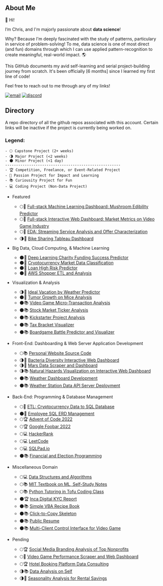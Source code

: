 ## About Me

👋 Hi! 

I’m Chris, and I'm majorly passionate about **data science**!

Why? Because I'm deeply fascinated with the study of patterns, particulary in service of problem-solving! To me, data science is one of most direct (and fun) domains through which I can use applied pattern-recognition to create meaningful, real-world impact. 🌎 

This GitHub documents my avid self-learning and serial project-building journey from scratch. It's been officially [6 months] since I learned my first line of code!

Feel free to reach out to me through any of my links!

[![email](https://img.shields.io/badge/Gmail-D14836?style=for-the-badge&logo=gmail&logoColor=white)](mailto:christopherdenq@gmail.com) [![discord](https://img.shields.io/badge/Discord-7289DA?style=for-the-badge&logo=discord&logoColor=white)](https://discordapp.com/users/122537517835616257)

## Directory

A repo directory of all the github repos associated with this account. Certain links will be inactive if the project is currently being worked on. 

### Legend: 
    - 🌕 Capstone Project (2+ weeks)
    - 🌗 Major Project (<2 weeks)
    - 🌑 Minor Project (<1 day)
    -----------------------------------------------------
    - 🏆 Competition, Freelance, or Event-Related Project
    - 💙 Passion Project for Impact and Learning
    - 📚 Curiousity Project for Fun
    - 💻 Coding Project (Non-Data Project)

- Featured
    - 🌕💙 [Full-stack Machine Learning Dashboard: Mushroom Edibility Predictor](https://github.com/cdenq/mushroom-edibility-predictor-web-app)
    - 🌕💙 [Full-stack Interactive Web Dashboard: Market Metrics on Video Game Industry](https://github.com/cdenq/web-dashboard-of-video-game-industry)
    - 🌕💙 [EDA: Streaming Service Analysis and Offer Characterization](https://github.com/cdenq/streaming-service-analysis-and-offer-characterization)
    - 🌗💙 [Bike Sharing Tableau Dashboard](https://github.com/cdenq/bike-sharing-tableau-dashboard) 

- Big Data, Cloud Computing, & Machine Learning
    - 🌑💙 [Deep Learning Charity Funding Success Predictor](https://github.com/cdenq/charity-funding-success-predictor)
    - 🌑💙 [Cryptocurrency Market Data Classification](https://github.com/cdenq/cryptocurrency-market-data-classification)
    - 🌑💙 [Loan High Risk Predictor](https://github.com/cdenq/loan-high-risk-predicter)
    - 🌑💙 [AWS Shopper ETL and Analysis](https://github.com/cdenq/aws-cloud-etl-shopper-data-analysis)

- Visualization & Analysis
    - 🌗💙 [Ideal Vacation by Weather Predictor](https://github.com/cdenq/ideal-vacation-by-weather-predictor)
    - 🌑💙 [Tumor Growth on Mice Analysis](https://github.com/cdenq/tumor-growth-on-mice-analysis)
    - 🌑📚 [Video Game Micro-Transaction Analysis](https://github.com/cdenq/video-game-micro-transaction-analysis)
    - 🌑📚 [Stock Market Ticker Analysis](https://github.com/cdenq/stock-market-ticker-analysis)
    - 🌑📚 [Kickstarter Project Analysis](https://github.com/cdenq/kickstarter-project-analysis)
    - 🌑📚 [Tax Bracket Visualizer](https://github.com/cdenq/tax-bracket-visualization)
    - 🌑📚 [Boardgame Battle Predictor and Visualizer](https://github.com/cdenq/boardgame-battle-predictor-visualizer)

- Front-End: Dashboarding & Web Server Application Development
    - 🌕📚 [Personal Website Source Code](https://github.com/cdenq/cdenq.github.io)
    - 🌗💙 [Bacteria Diversity Interactive Web Dashboard](https://github.com/cdenq/bacteria-diversity-interactive-web-dashboard)
    - 🌗💙 [Mars Data Scraper and Dashboard](https://github.com/cdenq/mars-data-scraper-and-dashboard)
    - 🌗📚 [Natural Hazards Visualization on Interactive Web Dashboard](https://github.com/cdenq/natural-hazard-visualization-interactive-web-dashboard)
    - 🌑📚 [Weather Dashboard Development](https://github.com/cdenq/web-dashboard-on-weather-data) 
    - 🌑📚 [Weather Station Data API Server Deployment](https://github.com/cdenq/weather-station-data-api-deployment)

- Back-End: Programming & Database Management
    - 🌕💙 [ETL: Cryptocurrency Data to SQL Database](https://github.com/cdenq/etl-pipeline-on-crypto-data)
    - 🌑💙 [Employee SQL ERD Management](https://github.com/cdenq/employee-sql-erd-management)
    - 🌕🏆 [Advent of Code 2022](https://github.com/cdenq/my-advent-of-code-2021-solves)
    - 🌕🏆 [Google Foobar 2022](https://github.com/cdenq/my-google-foobar-solves)
    - 🌕💻 [HackerRank](https://github.com/cdenq/my-hackerrank-solves)
    - 🌕💻 [LeetCode](https://github.com/cdenq/my-leetcode-solves)
    - 🌕💻 [SQLPad.io](https://github.com/cdenq/my-sqlpad-io-solves)
    - 🌑📚 [Financial and Election Programming](https://github.com/cdenq/financial-and-election-data-programming)

- Miscellaneous Domain
    - 🌕💻 [Data Structures and Algorithms](https://github.com/cdenq/my-ds-algo-repo)
    - 🌕📚 [MIT Textbook on ML, Self-Study Notes](https://github.com/cdenq/my-machine-learning-mit-book-study)
    - 🌕📚 [Python Tutoring in Tofu Coding Class](https://github.com/cdenq/tofu-coding-class)
    - 🌑🏆 [Inca Digital KYC Report](https://github.com/cdenq/inca-digital-remittance-kyc-report)
    - 🌑📚 [Simple VBA Recipe Book](https://github.com/cdenq/simple-vba-recipe-book)
    - 🌑📚 [Click-to-Copy Skeleton](https://github.com/cdenq/click-to-copy-skeleton)
    - 🌑📚 [Public Resume](https://github.com/cdenq/denq-resume)
    - 🌑📚 [Multi-Client Control Interface for Video Game](https://github.com/cdenq/videogame-multi-client-control-interface)

- Pending
    - 🌕🏆 [Social Media Branding Analysis of Top Nonprofits](https://github.com/cdenq/branding-analysis-of-top-nonprofit-phd-dissertation) 
    - 🌕💙 [Video Game Performance Scraper and Web Dashboard](https://github.com/cdenq/video-game-performance-scraper-and-web-dashboard)
    - 🌕🏆 [Hotel Booking Platform Data Consulting](https://github.com/cdenq/hotel-booking-platform-data-consulting)
    - 🌗📚 [Data Analysis on Self](https://github.com/cdenq/data-analysis-on-myself-p1)
    - 🌗💙 [Seasonality Analysis for Rental Savings](https://github.com/cdenq/seasonality-analysis-for-rental-savings)
